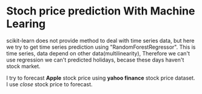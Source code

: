 # Stoch price prediction With Machine Learing

scikit-learn does not provide method to deal with time series data, but here we try to get time series prediction using "RandomForestRegressor". This is time series, data depend on other data(multilinearity), Therefore we can't use regression we can't predicted holidays, becase these days haven't stock market.

I try to forecast **Apple** stock price using **yahoo finance** stock price dataset. I use *close* stock price to forecast.
